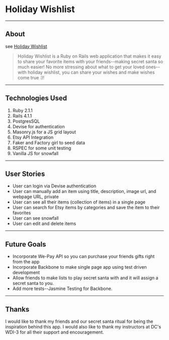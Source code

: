 # Holiday Wishlist

----
## About
see [Holiday Wishlist](http://holidaywishlist.herokuapp.com/)

> Holiday Wishlist is a Ruby on Rails web application that makes it easy to share your favorite items with your friends--making secret santa so much easier! No more stressing about what to get your loved ones--with holiday wishlist, you can share your wishes and make wishes come true :)!  

----
## Technologies Used 
1. Ruby 2.1.1
2. Rails 4.1.1
3. PostgresSQL
4. Devise for authentication
5. Masonry.js for a JS grid layout
6. Etsy API Integration
7. Faker and Factory girl to seed data
8. RSPEC for some unit testing
9. Vanilla JS for snowfall

----
## User Stories
* User can login via Devise authentication
* User can manually add an item using title, description, image url, and webpage URL, private
* User can see all their items (collection of items) in a single page
* User can search for Etsy items by categories and save the item to their favorites
* User can see snowfall
* User can edit and delete items 

----
## Future Goals
* Incorporate We-Pay API so you can purchase your friends gifts right from the app
* Incorporate Backbone to make single page app using test driven development
* Allow friends to make lists to play secret santa with and it will assign a secret santa to you.
* Add more tests--Jasmine Testing for Backbone.


----
## Thanks
I would like to thank my friends and our secret santa ritual for being the inspiration behind this app. I would also like to thank my instructors at DC's WDI-3 for all their support and encouragement.

